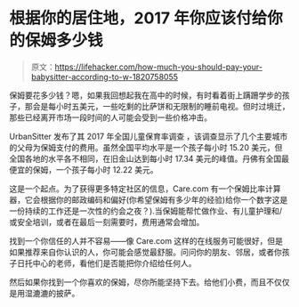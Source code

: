 # 根据你的居住地，2017 年你应该付给你的保姆多少钱

> 原文：<https://lifehacker.com/how-much-you-should-pay-your-babysitter-according-to-w-1820758055>

保姆要花多少钱？嗯，如果我回想起我在高中的时候，有时看着街上蹒跚学步的孩子，那会是每小时五美元，一些吃剩的比萨饼和无限制的睡前电视。但时过境迁，那些已经离开市场一段时间的人可能会受到一些价格冲击。



UrbanSitter 发布了其 2017 年全国儿童保育率调查 ，该调查显示了几个主要城市的父母为保姆支付的费用。虽然全国平均水平是一个孩子每小时 15.20 美元，但全国各地的水平各不相同，在旧金山达到每小时 17.34 美元的峰值。丹佛有全国最便宜的保姆，一个孩子每小时 12.22 美元。

这是一个起点。为了获得更多特定社区的信息，Care.com 有一个保姆比率计算器，它会根据你的邮政编码和偏好(你希望保姆有多少年的经验)给你一个数字这是一份持续的工作还是一次性的约会之夜？).当保姆能帮忙做作业、有儿童护理和/或安全培训，或者在最后一刻需要时，费用通常会增加。

找到一个你信任的人并不容易——像 Care.com 这样的在线服务可能很好，但是如果推荐来自你认识的人，你可能会感觉最舒服。问问你的朋友、邻居，或者你孩子日托中心的老师，看他们是否能把你介绍给任何人。

然后如果你找到一个你喜欢的保姆，尽你所能坚持下去。给他们小费，而且不仅仅是用湿漉漉的披萨。
